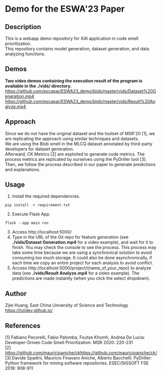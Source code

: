 # Demo for the ESWA'23 Paper

## Description

This is a webapp demo repository for XAI application in code smell prioritization.    
This repository contains model generation, dataset generation, and data analyzing functions.    

## Demos 
**Two video demos containing the execution result of the program is available in the ./vids/ directory.**    
https://github.com/escapar/ESWA23_demo/blob/master/vids/Dataset%20Generation.mp4       
https://github.com/escapar/ESWA23_demo/blob/master/vids/Result%20Analyze.mp4       

## Approach  
Since we do not have the original dataset and the toolset of MSR'20 [1], we are replicating the approach using similar techniques and datasets.     
We are using the Blob smell in the MLCQ dataset annotated by third-party developers for dataset generation.      
Afterward, CK Metrics [2] are exploited to generate code metrics. The process metrics are replicated by ourselves using the PyDriller tool [3].      
Then, we follow the process described in our paper to generate predictions and explanations.     

## Usage
1. Install the required dependencies.      
```
pip install -r requirement.txt
```
2. Execute Flask App.      
```
flask --app main run
```
3. Access http://localhost:5000/     
4. Type in the URL of the Git repo for feature generation (see **./vids/Dataset Generation.mp4** for a video example), and wait for it to finish. You may check the console to see the process. This process may take some time because we are using a synchronical solution to avoid consuming too much storage. It could also be done asynchronically, if each time we copy an entire project for each analysis to avoid conflict.     
5. Access http://localhost:5000/project/{name_of_your_repo} to analyze data (see **./vids/Result Analyze.mp4** for a video example). The predictions are made instantly (when you click the select dropdown).       

## Author
Zijie Huang, East China University of Science and Technology
https://hzjdev.github.io/

## References 

[1] Fabiano Pecorelli, Fabio Palomba, Foutse Khomh, Andrea De Lucia: Developer-Driven Code Smell Prioritization. MSR 2020: 220-231      
[2] https://github.com/mauricioaniche/ckhttps://github.com/mauricioaniche/ck/       
[3] Davide Spadini, Maurício Finavaro Aniche, Alberto Bacchelli: PyDriller: Python framework for mining software repositories. ESEC/SIGSOFT FSE 2018: 908-911       
